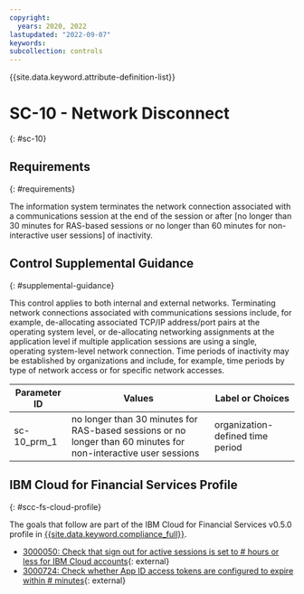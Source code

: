 ```yaml
---
copyright:
  years: 2020, 2022
lastupdated: "2022-09-07"
keywords: 
subcollection: controls
---
```



{{site.data.keyword.attribute-definition-list}}


# SC-10 - Network Disconnect
{: #sc-10}

## Requirements
{: #requirements}

The information system terminates the network connection associated with a communications session at the end of the session or after [no longer than 30 minutes for RAS-based sessions or no longer than 60 minutes for non-interactive user sessions] of inactivity.

## Control Supplemental Guidance
{: #supplemental-guidance}

This control applies to both internal and external networks. Terminating network connections associated with communications sessions include, for example, de-allocating associated TCP/IP address/port pairs at the operating system level, or de-allocating networking assignments at the application level if multiple application sessions are using a single, operating system-level network connection. Time periods of inactivity may be established by organizations and include, for example, time periods by type of network access or for specific network accesses.

| Parameter ID | Values | Label or Choices |
|---|---|---|
| sc-10_prm_1 | no longer than 30 minutes for RAS-based sessions or no longer than 60 minutes for non-interactive user sessions | organization-defined time period |


## IBM Cloud for Financial Services Profile
{: #scc-fs-cloud-profile}

The goals that follow are part of the IBM Cloud for Financial Services v0.5.0 profile in [{{site.data.keyword.compliance_full}}](/docs/security-compliance?topic=security-compliance-getting-started).

- [3000050: Check that sign out for active sessions is set to # hours or less for IBM Cloud accounts](https://cloud.ibm.com/security-compliance/goals/3000050?page=profile&profile_id=2799&profile_type=1&profile_name=IBM%20Cloud%20for%20Financial%20Services%20v0.5.0){: external}
- [3000724: Check whether App ID access tokens are configured to expire within # minutes](https://cloud.ibm.com/security-compliance/goals/3000724?page=profile&profile_id=2799&profile_type=1&profile_name=IBM%20Cloud%20for%20Financial%20Services%20v0.5.0){: external}
